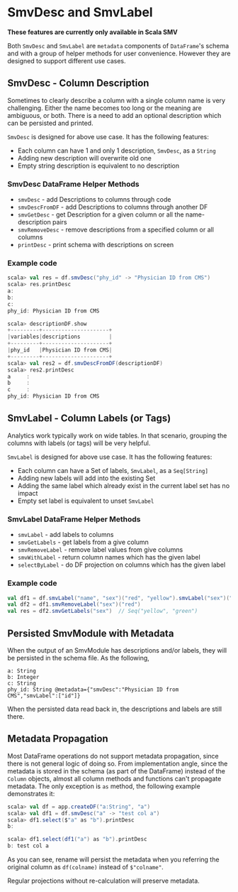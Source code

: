 # SmvDesc and SmvLabel

**These features are currently only available in Scala SMV**

Both `SmvDesc` and `SmvLabel` are `metadata` components of `DataFrame`'s schema and with a
group of helper methods for user convenience. However they are designed to support different
use cases.

## SmvDesc - Column Description

Sometimes to clearly describe a column with a single column name is very challenging.
Either the name becomes too long or the meaning are ambiguous, or both. There is a
need to add an optional description which can be persisted and printed.

`SmvDesc` is designed for above use case. It has the following features:
* Each column can have 1 and only 1 description, `SmvDesc`, as a `String`
* Adding new description will overwrite old one
* Empty string description is equivalent to no description

### SmvDesc DataFrame Helper Methods
* `smvDesc` - add Descriptions to columns through code
* `smvDescFromDF` - add Descriptions to columns through another DF
* `smvGetDesc` - get Description for a given column or all the name-description pairs
* `smvRemoveDesc` - remove descriptions from a specified column or all columns
* `printDesc` - print schema with descriptions on screen

### Example code
```scala
scala> val res = df.smvDesc("phy_id" -> "Physician ID from CMS")
scala> res.printDesc
a:
b:
c:
phy_id: Physician ID from CMS

scala> descriptionDF.show
+---------+---------------------+
|variables|descriptions         |
+---------+---------------------+
|phy_id   |Physician ID from CMS|
+---------+---------------------+
scala> val res2 = df.smvDescFromDF(descriptionDF)
scala> res2.printDesc
a     :
b     :
c     :
phy_id: Physician ID from CMS
```

## SmvLabel - Column Labels (or Tags)

Analytics work typically work on wide tables. In that scenario, grouping the columns
with labels (or tags) will be very helpful.

`SmvLabel` is designed for above use case. It has the following features:
* Each column can have a Set of labels, `SmvLabel`, as a `Seq[String]`
* Adding new labels will add into the existing Set
* Adding the same label which already exist in the current label set has no impact
* Empty set label is equivalent to unset `SmvLabel`

### SmvLabel DataFrame Helper Methods
* `smvLabel` - add labels to columns
* `smvGetLabels` - get labels from a give column
* `smvRemoveLabel` - remove label values from give columns
* `smvWithLabel` - return column names which has the given label
* `selectByLabel` - do DF projection on columns which has the given label

### Example code
```scala
val df1 = df.smvLabel("name", "sex")("red", "yellow").smvLabel("sex")("green")
val df2 = df1.smvRemoveLabel("sex")("red")
val res = df2.smvGetLabels("sex")  // Seq("yellow", "green")
```

## Persisted SmvModule with Metadata

When the output of an SmvModule has descriptions and/or labels, they will be persisted in the
schema file. As the following,
```
a: String
b: Integer
c: String
phy_id: String @metadata={"smvDesc":"Physician ID from CMS","smvLabel":["id"]}
```

When the persisted data read back in, the descriptions and labels are still there.

## Metadata Propagation

Most DataFrame operations do not support metadata propagation, since there is not
general logic of doing so. From implementation angle, since the metadata is stored in the
schema (as part of the DataFrame) instead of the `Column` objects, almost all column methods and
functions can't propagate metadata. The only exception is `as` method, the following
example demonstrates it:

```scala
scala> val df = app.createDF("a:String", "a")
scala> val df1 = df.smvDesc("a" -> "test col a")
scala> df1.select($"a" as "b").printDesc
b:

scala> df1.select(df1("a") as "b").printDesc
b: test col a

```

As you can see, rename will persist the metadata when you referring the original
column as `df(colname)` instead of `$"colname"`.

Regular projections without re-calculation will preserve metadata.
